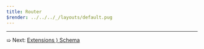 ```yaml
---
title: Router
$render: ../../../_/layouts/default.pug
---
```


---

➯ Next: [Extensions &rangle; Schema](./docs/extensions/schema)
